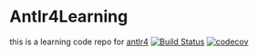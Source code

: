 # Antlr4Learning

this is a learning code repo for [antlr4](https://github.com/antlr/antlr4)
[![Build Status](https://travis-ci.org/bearsmall/Antlr4Learning.svg?branch=master)](https://travis-ci.org/bearsmall/Antlr4Learning)
[![codecov](https://codecov.io/gh/bearsmall/Antlr4Learning/branch/master/graphs/badge.svg)](https://codecov.io/gh/bearsmall/Antlr4Learning)
